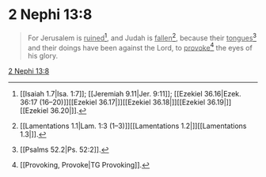 # 2 Nephi 13:8

> For Jerusalem is <u>ruined</u>[^a], and Judah is <u>fallen</u>[^b], because their <u>tongues</u>[^c] and their doings have been against the Lord, to <u>provoke</u>[^d] the eyes of his glory.

[2 Nephi 13:8](https://www.churchofjesuschrist.org/study/scriptures/bofm/2-ne/13?lang=eng&id=p8#p8)


[^a]: [[Isaiah 1.7|Isa. 1:7]]; [[Jeremiah 9.11|Jer. 9:11]]; [[Ezekiel 36.16|Ezek. 36:17 (16–20)]][[Ezekiel 36.17|]][[Ezekiel 36.18|]][[Ezekiel 36.19|]][[Ezekiel 36.20|]].  
[^b]: [[Lamentations 1.1|Lam. 1:3 (1–3)]][[Lamentations 1.2|]][[Lamentations 1.3|]].  
[^c]: [[Psalms 52.2|Ps. 52:2]].  
[^d]: [[Provoking, Provoke|TG Provoking]].  
